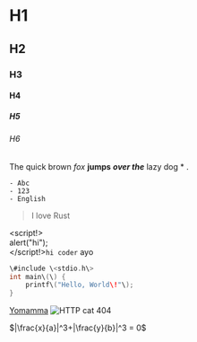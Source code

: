 # H1
## H2
### H3
#### H4
##### H5
###### H6
The quick
	brown
*fox*
 **jumps**
  ***over the*** lazy dog \* .

	- Abc
	- 123
	- English

> I love Rust

<script!>\
alert\("hi"\);\
</script!>`hi coder` ayo
```c
\#include \<stdio.h\>
int main\(\) {
    printf\("Hello, World\!"\);
}
```

[Yomamma](https://yourmom.zip)
![HTTP cat 404](https://http.cat/404)

$|\frac{x}{a}|^3+|\frac{y}{b}|^3 = 0$
